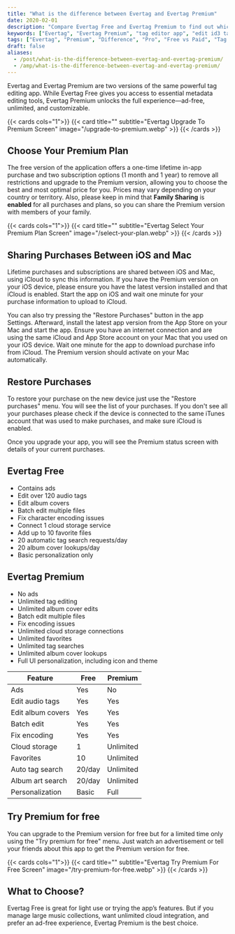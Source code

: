 ```yaml
---
title: "What is the difference between Evertag and Evertag Premium"
date: 2020-02-01
description: "Compare Evertag Free and Evertag Premium to find out which version best fits your needs. See all limits, features, and pricing options."
keywords: ["Evertag", "Evertag Premium", "tag editor app", "edit id3 tags", "iOS tag editor", "cloud music", "premium upgrade", "ad-free tag editor", "in-app purchase"]
tags: ["Evertag", "Premium", "Difference", "Pro", "Free vs Paid", "Tag Editor App"]
draft: false
aliases:
  - /post/what-is-the-difference-between-evertag-and-evertag-premium/
  - /amp/what-is-the-difference-between-evertag-and-evertag-premium/
---
```



Evertag and Evertag Premium are two versions of the same powerful tag editing app. While Evertag Free gives you access to essential metadata editing tools, Evertag Premium unlocks the full experience—ad-free, unlimited, and customizable.

{{< cards cols="1">}}
  {{< card title="" subtitle="Evertag Upgrade To Premium Screen" image="/upgrade-to-premium.webp" >}}
{{< /cards >}}

## Choose Your Premium Plan

The free version of the application offers a one-time lifetime in-app purchase and two subscription options (1 month and 1 year) to remove all restrictions and upgrade to the Premium version, allowing you to choose the best and most optimal price for you. Prices may vary depending on your country or territory. Also, please keep in mind that **Family Sharing** is **enabled** for all purchases and plans, so you can share the Premium version with members of your family.

{{< cards cols="1">}}
  {{< card title="" subtitle="Evertag Select Your Premium Plan Screen" image="/select-your-plan.webp" >}}
{{< /cards >}}

## Sharing Purchases Between iOS and Mac

 Lifetime purchases and subscriptions are shared between iOS and Mac, using iCloud to sync this information. If you have the Premium version on your iOS device, please ensure you have the latest version installed and that iCloud is enabled. Start the app on iOS and wait one minute for your purchase information to upload to iCloud.

You can also try pressing the "Restore Purchases" button in the app Settings. Afterward, install the latest app version from the App Store on your Mac and start the app. Ensure you have an internet connection and are using the same iCloud and App Store account on your Mac that you used on your iOS device. Wait one minute for the app to download purchase info from iCloud. The Premium version should activate on your Mac automatically.

## Restore Purchases

To restore your purchase on the new device just use the "Restore purchases" menu. You will see the list of your purchases. If you don't see all your purchases please check if the device is connected to the same iTunes account that was used to make purchases, and make sure iCloud is enabled.

Once you upgrade your app, you will see the Premium status screen with details of your current purchases.

## Evertag Free

- Contains ads
- Edit over 120 audio tags
- Edit album covers
- Batch edit multiple files
- Fix character encoding issues
- Connect 1 cloud storage service
- Add up to 10 favorite files
- 20 automatic tag search requests/day
- 20 album cover lookups/day
- Basic personalization only

## Evertag Premium

- No ads
- Unlimited tag editing
- Unlimited album cover edits
- Batch edit multiple files
- Fix encoding issues
- Unlimited cloud storage connections
- Unlimited favorites
- Unlimited tag searches
- Unlimited album cover lookups
- Full UI personalization, including icon and theme

| Feature | Free | Premium |
|--------|------|---------|
| Ads | Yes | No |
| Edit audio tags | Yes | Yes |
| Edit album covers | Yes | Yes |
| Batch edit | Yes | Yes |
| Fix encoding | Yes | Yes |
| Cloud storage | 1 | Unlimited |
| Favorites | 10 | Unlimited |
| Auto tag search | 20/day | Unlimited |
| Album art search | 20/day | Unlimited |
| Personalization | Basic | Full |


## Try Premium for free

You can upgrade to the Premium version for free but for a limited time only using the "Try premium for free" menu. Just watch an advertisement or tell your friends about this app to get the Premium version for free.

{{< cards cols="1">}}
  {{< card title="" subtitle="Evertag Try Premium For Free Screen" image="/try-premium-for-free.webp" >}}
{{< /cards >}}

## What to Choose?

Evertag Free is great for light use or trying the app’s features. But if you manage large music collections, want unlimited cloud integration, and prefer an ad-free experience, Evertag Premium is the best choice.
